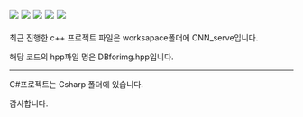 ![](https://img.shields.io/badge/C%23-239120?style=for-the-badge&logo=c-sharp&logoColor=white)  ![](https://img.shields.io/badge/C-00599C?style=for-the-badge&logo=c&logoColor=white) ![](https://img.shields.io/badge/C%2B%2B-00599C?style=for-the-badge&logo=c%2B%2B&logoColor=white) ![](https://img.shields.io/badge/.NET-5C2D91?style=for-the-badge&logo=.net&logoColor=white)  ![](https://img.shields.io/badge/Ubuntu-E95420?style=for-the-badge&logo=ubuntu&logoColor=white)
---
최근 진행한 c++ 프로젝트 파일은 worksapace폴더에 CNN_serve입니다.

해당 코드의 hpp파일 명은 DBforimg.hpp입니다.

-------------------------------------------------------------
C#프로젝트는 Csharp 폴더에 있습니다.

감사합니다.
